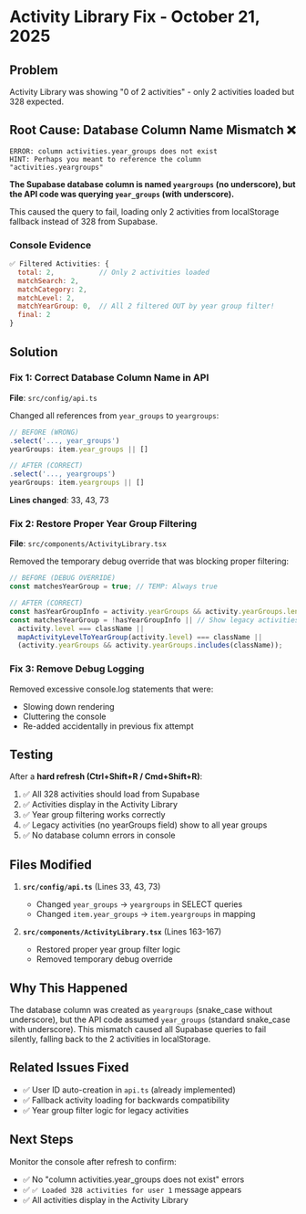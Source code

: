 # Activity Library Fix - October 21, 2025

## Problem
Activity Library was showing "0 of 2 activities" - only 2 activities loaded but 328 expected.

## Root Cause: Database Column Name Mismatch ❌

```
ERROR: column activities.year_groups does not exist
HINT: Perhaps you meant to reference the column "activities.yeargroups"
```

**The Supabase database column is named `yeargroups` (no underscore), but the API code was querying `year_groups` (with underscore).**

This caused the query to fail, loading only 2 activities from localStorage fallback instead of 328 from Supabase.

### Console Evidence
```javascript
✅ Filtered Activities: {
  total: 2,           // Only 2 activities loaded
  matchSearch: 2,
  matchCategory: 2,
  matchLevel: 2,
  matchYearGroup: 0,  // All 2 filtered OUT by year group filter!
  final: 2
}
```

## Solution

### Fix 1: Correct Database Column Name in API
**File**: `src/config/api.ts`

Changed all references from `year_groups` to `yeargroups`:

```typescript
// BEFORE (WRONG)
.select('..., year_groups')
yearGroups: item.year_groups || []

// AFTER (CORRECT)
.select('..., yeargroups')
yearGroups: item.yeargroups || []
```

**Lines changed**: 33, 43, 73

### Fix 2: Restore Proper Year Group Filtering
**File**: `src/components/ActivityLibrary.tsx`

Removed the temporary debug override that was blocking proper filtering:

```typescript
// BEFORE (DEBUG OVERRIDE)
const matchesYearGroup = true; // TEMP: Always true

// AFTER (CORRECT)
const hasYearGroupInfo = activity.yearGroups && activity.yearGroups.length > 0;
const matchesYearGroup = !hasYearGroupInfo || // Show legacy activities
  activity.level === className || 
  mapActivityLevelToYearGroup(activity.level) === className ||
  (activity.yearGroups && activity.yearGroups.includes(className));
```

### Fix 3: Remove Debug Logging
Removed excessive console.log statements that were:
- Slowing down rendering
- Cluttering the console
- Re-added accidentally in previous fix attempt

## Testing
After a **hard refresh (Ctrl+Shift+R / Cmd+Shift+R)**:
1. ✅ All 328 activities should load from Supabase
2. ✅ Activities display in the Activity Library
3. ✅ Year group filtering works correctly
4. ✅ Legacy activities (no yearGroups field) show to all year groups
5. ✅ No database column errors in console

## Files Modified
1. **`src/config/api.ts`** (Lines 33, 43, 73)
   - Changed `year_groups` → `yeargroups` in SELECT queries
   - Changed `item.year_groups` → `item.yeargroups` in mapping

2. **`src/components/ActivityLibrary.tsx`** (Lines 163-167)
   - Restored proper year group filter logic
   - Removed temporary debug override

## Why This Happened
The database column was created as `yeargroups` (snake_case without underscore), but the API code assumed `year_groups` (standard snake_case with underscore). This mismatch caused all Supabase queries to fail silently, falling back to the 2 activities in localStorage.

## Related Issues Fixed
- ✅ User ID auto-creation in `api.ts` (already implemented)
- ✅ Fallback activity loading for backwards compatibility
- ✅ Year group filter logic for legacy activities

## Next Steps
Monitor the console after refresh to confirm:
- ✅ No "column activities.year_groups does not exist" errors
- ✅ `✅ Loaded 328 activities for user 1` message appears
- ✅ All activities display in the Activity Library

